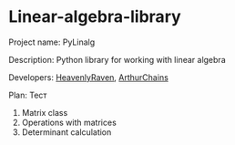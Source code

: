 # Linear-algebra-library

Project name: PyLinalg

Description: Python library for working with linear algebra

Developers: [HeavenlyRaven](https://github.com/HeavenlyRaven), [ArthurChains](https://github.com/ArthurChains)

Plan: Тест

1) Matrix class
2) Operations with matrices
3) Determinant calculation 

